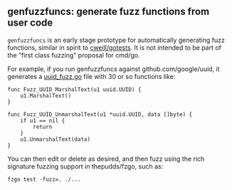 ## genfuzzfuncs: generate fuzz functions from user code 

`genfuzzfuncs` is an early stage prototype for automatically generating fuzz functions, similar in spirit to [cweill/gotests](https://github.com/cweill/gotests). It is not intended to be part of the "first class fuzzing" proposal for cmd/go.

For example, if you run genfuzzfuncs against github.com/google/uuid, it generates a [uuid_fuzz.go](https://github.com/thepudds/fzgo/blob/master/genfuzzfuncs/examples/uuid/uuid_fuzz.go) file with 30 or so functions like:

```
func Fuzz_UUID_MarshalText(u1 uuid.UUID) {
    u1.MarshalText()
}

func Fuzz_UUID_UnmarshalText(u1 *uuid.UUID, data []byte) {
    if u1 == nil {
	    return
    }
    u1.UnmarshalText(data)
}
```

You can then edit or delete as desired, and then fuzz using the rich signature fuzzing support in thepudds/fzgo, such as:

```
fzgo test -fuzz=. ./...
```
